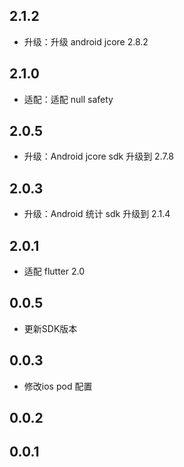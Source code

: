 ## 2.1.2
+ 升级：升级 android jcore 2.8.2
## 2.1.0
+ 适配：适配 null safety
## 2.0.5
+ 升级：Android jcore sdk 升级到 2.7.8
## 2.0.3
+ 升级：Android 统计 sdk 升级到 2.1.4
## 2.0.1
+ 适配 flutter 2.0
## 0.0.5
+ 更新SDK版本
## 0.0.3
+ 修改ios pod 配置
## 0.0.2

## 0.0.1


